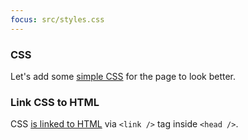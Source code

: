 ```yaml
---
focus: src/styles.css
---
```

### CSS
Let's add some [simple CSS](src/styles.css) for the page to look better.

### Link CSS to HTML
CSS [is linked to HTML](src/index.html:10) via `<link />` tag inside `<head />`.